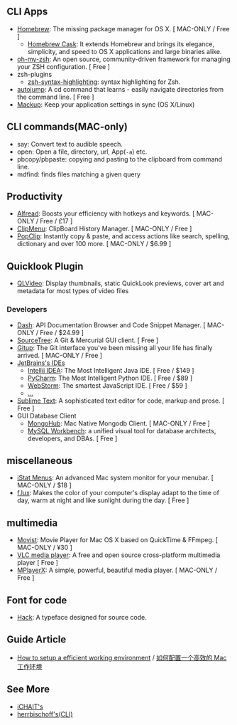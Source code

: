 ## CLI Apps
- [Homebrew](http://brew.sh/): The missing package manager for OS X. [ MAC-ONLY / Free ]
    - [Homebrew Cask](http://caskroom.io/): It extends Homebrew and brings its elegance, simplicity, and speed to OS X applications and large binaries alike.
- [oh-my-zsh](http://ohmyz.sh/): An open source, community-driven framework for managing your ZSH configuration. [ Free ]
- zsh-plugins
    + [zsh-syntax-highlighting](https://github.com/zsh-users/zsh-syntax-highlighting): syntax highlighting for Zsh.
- [autojump](https://github.com/wting/autojump): A cd command that learns - easily navigate directories from the command line. [ Free ]
- [Mackup](https://github.com/lra/mackup): Keep your application settings in sync (OS X/Linux)

## CLI commands(MAC-only)
- say: Convert text to audible speech.
- open: Open a file, directory, url, App(`-a`) etc.
- pbcopy/pbpaste: copying and pasting to the clipboard from command line.
- mdfind: finds files matching a given query

## Productivity
- [Alfread](https://www.alfredapp.com/): Boosts your efficiency with hotkeys and keywords. [ MAC-ONLY / Free / £17 ]
- [ClipMenu](http://www.clipmenu.com/): ClipBoard History Manager. [ MAC-ONLY / Free ]
- [PopClip](http://pilotmoon.com/popclip/): Instantly copy & paste, and access actions like search, spelling, dictionary and over 100 more. [ MAC-ONLY / $6.99 ]

## Quicklook Plugin
- [QLVideo](https://github.com/Marginal/QLVideo): Display thumbnails, static QuickLook previews, cover art and metadata for most types of video files

### Developers
- [Dash](https://kapeli.com/dash): API Documentation Browser and Code Snippet Manager. [ MAC-ONLY / Free / $24.99 ]
- [SourceTree](https://www.sourcetreeapp.com/): A Git & Mercurial GUI client. [ Free ]
- [Gitup](http://gitup.co/): The Git interface you've been missing all your life has finally arrived. [ MAC-ONLY / Free ]
- [JetBrains's IDEs](https://www.jetbrains.com/)
    + [Intellij IDEA](https://www.jetbrains.com/idea): The Most Intelligent Java IDE. [ Free / $149 ]
    + [PyCharm](https://www.jetbrains.com/pycharm): The Most Intelligent Python IDE. [ Free / $89 ]
    + [WebStorm](https://www.jetbrains.com/webstorm): The smartest JavaScript IDE. [ Free / $59 ]
    + [...](https://www.jetbrains.com/products.html)
- [Sublime Text](http://www.sublimetext.com/3): A sophisticated text editor for code, markup and prose. [ Free ]
- GUI Database Client
    + [MongoHub](https://github.com/jeromelebel/MongoHub-Mac): Mac Native Mongodb Client. [ MAC-ONLY / Free ]
    + [MySQL Workbench](https://www.mysql.com/products/workbench): a unified visual tool for database architects, developers, and DBAs. [ Free ]

## miscellaneous
- [iStat Menus](https://bjango.com/mac/istatmenus/): An advanced Mac system monitor for your menubar. [ MAC-ONLY / $18 ]
- [f.lux](https://justgetflux.com/): Makes the color of your computer's display adapt to the time of day, warm at night and like sunlight during the day. [ Free ]

## multimedia
- [Movist](http://cocoable.tistory.com/): Movie Player for Mac OS X based on QuickTime & FFmpeg. [ MAC-ONLY / ¥30 ]
- [VLC media player](http://www.videolan.org/): A free and open source cross-platform multimedia player [ Free ]
- [MPlayerX](http://mplayerx.org/): A simple, powerful, beautiful media player. [ MAC-ONLY / Free ]

## Font for code
- [Hack](http://sourcefoundry.org/hack/): A typeface designed for source code.

## Guide Article
- [How to setup a efficient working environment](https://github.com/macdao/ocds-guide-to-setting-up-mac/blob/master/README.en.md) / [如何配置一个高效的 Mac 工作环境](https://github.com/macdao/ocds-guide-to-setting-up-mac)

## See More
- [iCHAIT's](https://github.com/iCHAIT/awesome-osx)
- [herrbischoff's(CLI)](https://github.com/herrbischoff/awesome-osx-command-line)
